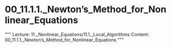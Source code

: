 # 00_11.1.1._Newton’s_Method_for_Nonlinear_Equations

"""
Lecture: 11._Nonlinear_Equations/11.1._Local_Algorithms
Content: 00_11.1.1._Newton’s_Method_for_Nonlinear_Equations
"""

